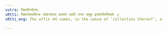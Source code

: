 ```yaml
---
sutra: भिक्षादिभ्योऽण्
vRtti: भिक्षेत्येवमादिभ्यः शब्देभ्योऽण् प्रत्ययो भवति तस्य समूह इत्येतस्मिन्विषये ॥
vRtti_eng: The affix अण् comes, in the sense of 'collection thereof', after the words '_bhiksha_' &c.

---
```


